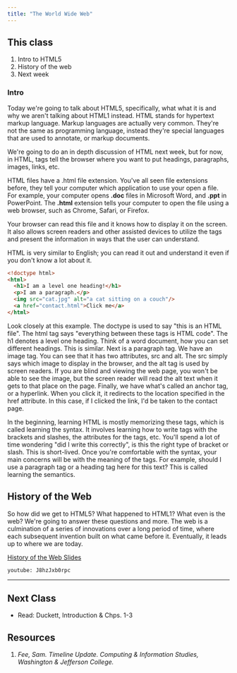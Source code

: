```yaml
---
title: "The World Wide Web"
---
```


<!-- 1 minute -->
<!--
  Previous Class Questions?
  Trouble finding book
  Swipe access
  Attendance
-->
<article class="highlighted">
  <h2>This class</h2>
  <ol>
    <li>Intro to HTML5</li>
    <li>History of the web</li>
    <li>Next week</li>
  </ol>
</article>

### Intro

<!-- 6 minutes -->
Today we're going to talk about HTML5, specifically, what what it is and why we aren't talking about HTML1 instead. HTML stands for hypertext markup language. Markup languages are actually very common. They're not the same as programming language, instead they're special languages that are used to annotate, or markup documents.

We're going to do an in depth discussion of HTML next week, but for now, in HTML, tags tell the browser where you want to put headings, paragraphs, images, links, etc.

HTML files have a .html file extension. You've all seen file extensions before, they tell your computer which application to use your open a file. For example, your computer opens **.doc** files in Microsoft Word, and **.ppt** in PowerPoint. The **.html** extension tells your computer to open the file using a web browser, such as Chrome, Safari, or Firefox.

Your browser can read this file and it knows how to display it on the screen. It also allows screen readers and other assisted devices to utilize the tags and present the information in ways that the user can understand. 

HTML is very similar to English; you can read it out and understand it even if you don't know a lot about it.
```html
<!doctype html>
<html>
  <h1>I am a level one heading!</h1>
  <p>I am a paragraph.</p>
  <img src="cat.jpg" alt="a cat sitting on a couch"/>
  <a href="contact.html">Click me</a>
</html>
```

Look closely at this example. The doctype is used to say "this is an HTML file". The html tag says "everything between these tags is HTML code". The h1 denotes a level one heading. Think of a word document, how you can set different headings. This is similar. Next is a paragraph tag. We have an image tag. You can see that it has two attributes, src and alt. The src simply says which image to display in the browser, and the alt tag is used by screen readers. If you are blind and viewing the web page, you won't be able to see the image, but the screen reader will read the alt text when it gets to that place on the page. Finally, we have what's called an anchor tag, or a hyperlink. When you click it, it redirects to the location specified in the href attribute. In this case, if I clicked the link, I'd be taken to the contact page.

In the beginning, learning HTML is mostly memorizing these tags, which is called learning the syntax. It involves learning how to write tags with the brackets and slashes, the attributes for the tags, etc. You'll spend a lot of time wondering "did I write this correctly", is this the right type of bracket or slash. This is short-lived. Once you're comfortable with the syntax, your main concerns will be with the meaning of the tags. For example, should I use a paragraph tag or a heading tag here for this text? This is called learning the semantics.

## History of the Web
So how did we get to HTML5? What happened to HTML1? What even is the web? We're going to answer these questions and more. The web is a culmination of a series of innovations over a long period of time, where each subsequent invention built on what came before it. Eventually, it leads up to where we are today.

<a target="_blank" href="https://docs.google.com/presentation/d/15MDMhh7tvmcJyx_C7DISFoVOX0oydTbd6dGbmyMpong/edit#slide=id.g35f391192_029">History of the Web Slides</a>

<!-- 20 minutes -->
<!-- <iframe src="https://www.icloud.com/keynote/0ExhTIUnG6mMkPHpsoxo68BiA?embed=true" width="640" height="500" frameborder="0" allowfullscreen="1" referrer="no-referrer"></iframe> -->

`youtube: J8hzJxb0rpc`

<!-- ## How do People Access the Web? -->

-------------

## Next Class
- Read: Duckett, Introduction &amp; Chps. 1-3

## Resources
1. <p id="feecite" style="font-style:italic">Fee, Sam. Timeline Update. Computing & Information Studies, Washington & Jefferson College.</p>